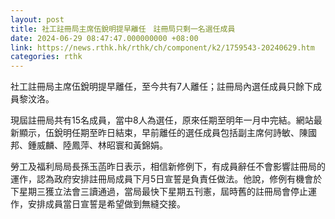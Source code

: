 ```yaml
---
layout: post
title: 社工註冊局主席伍銳明提早離任　註冊局只剩一名選任成員
date: 2024-06-29 08:47:47.000000000 +08:00
link: https://news.rthk.hk/rthk/ch/component/k2/1759543-20240629.htm
categories: rthk
---
```


社工註冊局主席伍銳明提早離任，至今共有7人離任；註冊局內選任成員只餘下成員黎汶洛。

現屆註冊局共有15名成員，當中8人為選任，原來任期至明年一月中完結。網站最新顯示，伍銳明任期至昨日結束，早前離任的選任成員包括副主席何詩敏、陳國邦、鍾威麟、陸鳳萍、林昭寰和黃錦娟。

勞工及福利局局長孫玉菡昨日表示，相信新修例下，有成員辭任不會影響註冊局的運作，認為政府安排註冊局成員下月5日宣誓是負責任做法。他說，修例有機會於下星期三獲立法會三讀通過，當局最快下星期五刊憲，屆時舊的註冊局會停止運作，安排成員當日宣誓是希望做到無縫交接。
